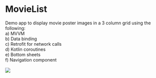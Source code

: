 # MovieList
Demo app to display movie poster images in a 3 column grid using the following:\
a) MVVM\
b) Data binding\
c) Retrofit for network calls\
d) Kotlin coroutines\
e) Bottom sheets\
f) Navigation component\
\
![](https://github.com/gunbirs/MovieList/blob/main/demo_movie_list.gif)
